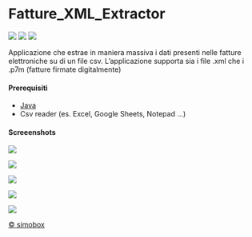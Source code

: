# Fatture_XML_Extractor
![](https://img.shields.io/github/last-commit/simoneparri/Fatture_XML_Extractor) ![](https://img.shields.io/badge/version-1.4.1-brightgreen) ![](https://img.shields.io/github/issues/simoneparri/Fatture_XML_Extractor)

Applicazione che estrae in maniera massiva i dati presenti nelle fatture elettroniche su di un file csv.
L&rsquo;applicazione supporta sia i file .xml che i .p7m (fatture firmate digitalmente)

#### Prerequisiti
- [Java](https://www.java.com/it/download/)
- Csv reader (es. Excel, Google Sheets, Notepad ...)

#### Screeenshots
![](http://app.simobox.it/download/img/Immagine1.png)
 
![](http://app.simobox.it/download/img/Immagine2.png)
 
![](http://app.simobox.it/download/img/Immagine3.png)
 
![](http://app.simobox.it/download/img/Immagine4.png)
 
![](http://app.simobox.it/download/img/Immagine5.png)


[&copy; simobox](http://simobox.it/)

